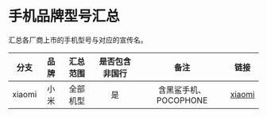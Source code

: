 # 手机品牌型号汇总
汇总各厂商上市的手机型号与对应的宣传名。

| 分支 | 品牌 | 汇总范围 | 是否包含非国行 | 备注 | 链接 |
| :-: | :-: | :-: | :-: | :-: | :-: |
| xiaomi | 小米 | 全部机型 | 是 | 含黑鲨手机、POCOPHONE | [xiaomi](https://github.com/KHwang9883/MobileModels/tree/xiaomi) |
